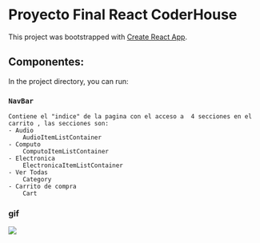 # Proyecto Final React CoderHouse

This project was bootstrapped with [Create React App](https://github.com/facebook/create-react-app).

## Componentes:

In the project directory, you can run:
### `NavBar`
    Contiene el "indice" de la pagina con el acceso a  4 secciones en el carrito , las secciones son:
    - Audio
        AudioItemListContainer
    - Computo
        ComputoItemListContainer
    - Electronica
        ElectronicaItemListContainer
    - Ver Todas
        Category
    - Carrito de compra
        Cart


### gif

![](https://im.ezgif.com/tmp/ezgif-1-fd1bf5704c.gif)